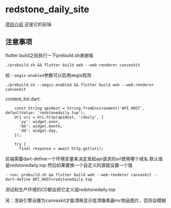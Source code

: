 # redstone_daily_site

[项目介绍](https://github.com/RedstoneDaily/redstone_daily)
这是它的前端

## 注意事项

flutter build之前执行一下prebuild.sh谢谢喵
```
./prebuild.sh && flutter build web --web-renderer canvaskit
```
给`--aegis-enabled`参数可以启用aegis观测
```
./prebuild.sh --aegis-enabled && flutter build web --web-renderer canvaskit
```

content_list.dart:
```
    const String apiHost = String.fromEnvironment('API_HOST', defaultValue: 'redstonedaily.top');
    Uri uri = Uri.http(apiHost, '/daily', {
      'yy': widget.year,
      'mm': widget.month,
      'dd': widget.day,
    });

    try {
      final response = await http.get(uri);
```
前端需要dart-define一个环境变量来决定发起api请求的url使用哪个域名
默认值是redstonedaily.top
然后如果要换一个自定义的源就设置一个值

```
- run: prebuild.sh && flutter build web --web-renderer canvaskit --dart-define API_HOST=redstonedaily.top
```
测试和生产环境的CD都会把它定义成redstonedaily.top

另：渲染引擎设置为canvaskit才能清晰显示低清像素画mc物品图片，否则会模糊